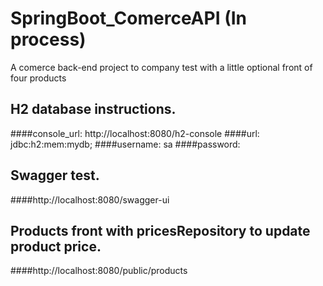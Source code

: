 # SpringBoot_ComerceAPI (In process)
A comerce back-end project to company test with a little optional front of four products

## H2 database instructions.
####console_url: http://localhost:8080/h2-console
####url: jdbc:h2:mem:mydb;
####username: sa
####password:

## Swagger test.
####http://localhost:8080/swagger-ui

## Products front with pricesRepository to update product price.
####http://localhost:8080/public/products

